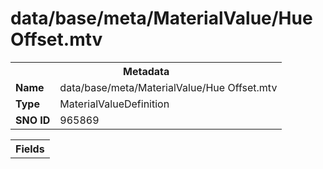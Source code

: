 <h1>data/base/meta/MaterialValue/Hue Offset.mtv</h1><table><tr><th colspan="100%">Metadata</th></tr><tr><td><b>Name</b></td><td>data/base/meta/MaterialValue/Hue Offset.mtv</td></tr><tr><td><b>Type</b></td><td>MaterialValueDefinition</td></tr><tr><td><b>SNO ID</b></td><td>965869</td></tr></table>

<table><tr><th colspan="100%">Fields</th></tr></table>

